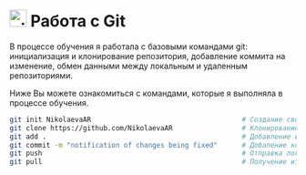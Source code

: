 # <img width="30" height="30" src="https://img.icons8.com/nolan/96/github.png" alt="github"/> Работа с Git 

В процессе обучения я работала с базовыми командами git: инициализация и клонирование репозитория, добавление коммита на изменение, обмен данными между локальным и удаленным репозиториями.

Ниже Вы можете ознакомиться с командами, которые я выполняла в процессе обучения.

```bash
git init NikolaevaAR                                     # Создание своего репозитория с таким же именем, как и имя пользователя в github.
git clone https://github.com/NikolaevaAR                 # Клонирование своего репозитория на настольный компьютер в отдельную папку
git add .                                                # Добавление изменения из рабочего каталога в раздел проиндексированных файлов, подготовка к коммиту
git commit -m "notification of changes being fixed"      # Добаление коммита на изменение
git push                                                 # Отправка локальных коммитов на удаленный репозиторий (github)
git pull                                                 # Получение изменений с удаленного репозитория в локальный репозиторий

```
